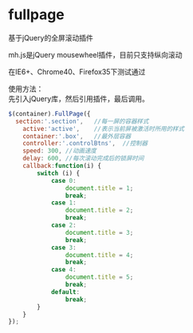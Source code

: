 # fullpage
基于jQuery的全屏滚动插件

mh.js是jQuery mousewheel插件，目前只支持纵向滚动<br/>

在IE6+、Chrome40、Firefox35下测试通过<br/>

使用方法：<br/>
先引入jQuery库，然后引用插件，最后调用。<br/>

```javascript
$(container).FullPage({
  section:'.section',	//每一屏的容器样式
	active:'active',	//表示当前屏被激活时所用的样式
	container:'.box',	//最外层容器
	controller:'.controlBtns',	//控制器
	speed: 300,	//动画速度
	delay: 600,	//每次滚动完成后的锁屏时间
    callback:function(i) {
        switch (i) {
            case 0:
                document.title = 1;
                break;
            case 1:
                document.title = 2;
                break;
            case 2:
                document.title = 3;
                break;
            case 3:
                document.title = 4;
                break;
            case 4:
                document.title = 5;
                break;
            default:
                break;
        }
    }
});
